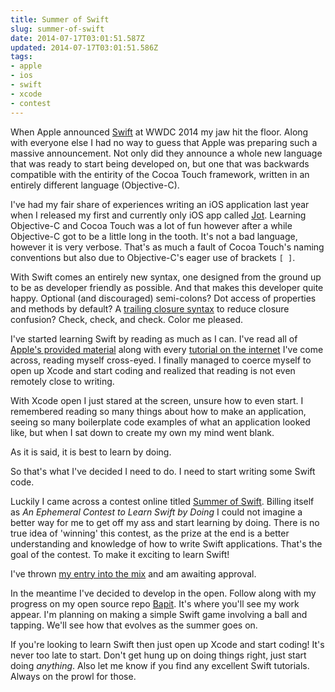 ```yaml
---
title: Summer of Swift
slug: summer-of-swift
date: 2014-07-17T03:01:51.587Z
updated: 2014-07-17T03:01:51.586Z
tags:
- apple
- ios
- swift
- xcode
- contest
---
```


When Apple announced [Swift](https://developer.apple.com/swift/) at WWDC 2014 my jaw hit the floor.  Along with everyone else I had no way to guess that Apple was preparing such a massive announcement.  Not only did they announce a whole new language that was ready to start being developed on, but one that was backwards compatible with the entirity of the Cocoa Touch framework, written in an entirely different language (Objective-C).

I've had my fair share of experiences writing an iOS application last year when I released my first and currently only iOS app called [Jot](http://harrywolff.com/jot/).  Learning Objective-C and Cocoa Touch was a lot of fun however after a while Objective-C got to be a little long in the tooth.  It's not a bad language, however it is very verbose.  That's as much a fault of Cocoa Touch's naming conventions but also due to Objective-C's eager use of brackets `[ ]`.

With Swift comes an entirely new syntax, one designed from the ground up to be as developer friendly as possible.  And that makes this developer quite happy.  Optional (and discouraged) semi-colons?  Dot access of properties and methods by default?  A [trailing closure syntax](https://developer.apple.com/library/prerelease/mac/documentation/Swift/Conceptual/Swift_Programming_Language/Closures.html) to reduce closure confusion?  Check, check, and check.  Color me pleased.

I've started learning Swift by reading as much as I can.  I've read all of [Apple's provided material](https://developer.apple.com/library/prerelease/mac/documentation/Swift/Conceptual/Swift_Programming_Language/index.html#//apple_ref/doc/uid/TP40014097-CH3-XID_0) along with every [tutorial on the internet](http://www.raywenderlich.com/74438/swift-tutorial-a-quick-start) I've come across, reading myself cross-eyed.  I finally managed to coerce myself to open up Xcode and start coding and realized that reading is not even remotely close to writing.

With Xcode open I just stared at the screen, unsure how to even start.  I remembered reading so many things about how to make an application, seeing so many boilerplate code examples of what an application looked like, but when I sat down to create my own my mind went blank.

As it is said, it is best to learn by doing.

So that's what I've decided I need to do.  I need to start writing some Swift code.

Luckily I came across a contest online titled [Summer of Swift](https://github.com/realm/summer-of-swift).  Billing itself as *An Ephemeral Contest to Learn Swift by Doing* I could not imagine a better way for me to get off my ass and start learning by doing.  There is no true idea of 'winning' this contest, as the prize at the end is a better understanding and knowledge of how to write Swift applications.   That's the goal of the contest.  To make it exciting to learn Swift!

I've thrown [my entry into the mix](https://github.com/realm/summer-of-swift/pull/51) and am awaiting approval.

In the meantime I've decided to develop in the open.  Follow along with my progress on my open source repo [Bapit](https://github.com/hswolff/Bapit).  It's where you'll see my work appear.  I'm planning on making a simple Swift game involving a ball and tapping.  We'll see how that evolves as the summer goes on.

If you're looking to learn Swift then just open up Xcode and start coding!  It's never too late to start.  Don't get hung up on doing things right, just start doing *anything*.  Also let me know if you find any excellent Swift tutorials.  Always on the prowl for those.
